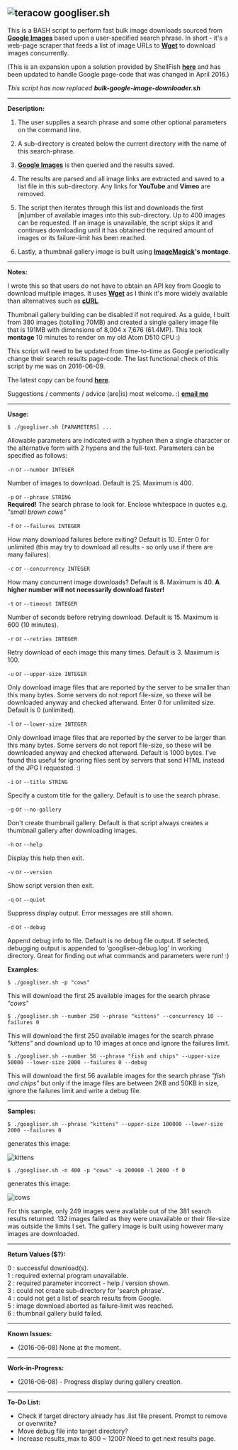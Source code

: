 ![teracow](http://i.imgur.com/IhG8j5Q.png) googliser.sh
---
This is a BASH script to perform fast bulk image downloads sourced from **[Google Images](https://www.google.com/imghp?hl=en)** based upon a user-specified search phrase. In short - it's a web-page scraper that feeds a list of image URLs to **[Wget](https://www.gnu.org/software/wget/)** to download images concurrently. 

(This is an expansion upon a solution provided by ShellFish **[here](https://stackoverflow.com/questions/27909521/download-images-from-google-with-command-line)** and has been updated to handle Google page-code that was changed in April 2016.)

*This script has now replaced* ***bulk-google-image-downloader.sh***

---
**Description:**

1. The user supplies a search phrase and some other optional parameters on the command line. 

2. A sub-directory is created below the current directory with the name of this search-phrase.

3. **[Google Images](https://www.google.com/imghp?hl=en)** is then queried and the results saved.

4. The results are parsed and all image links are extracted and saved to a list file in this sub-directory. Any links for **YouTube** and **Vimeo** are removed.

5. The script then iterates through this list and downloads the first [**n**]umber of available images into this sub-directory. Up to 400 images can be requested. If an image is unavailable, the script skips it and continues downloading until it has obtained the required amount of images or its failure-limit has been reached. 

6. Lastly, a thumbnail gallery image is built using **[ImageMagick](http://www.imagemagick.org)'s montage**.

---
**Notes:**

I wrote this so that users do not have to obtain an API key from Google to download multiple images. It uses **[Wget](https://www.gnu.org/software/wget/)** as I think it's more widely available than alternatives such as **[cURL](https://github.com/curl/curl)**.

Thumbnail gallery building can be disabled if not required. As a guide, I built from 380 images (totalling 70MB) and created a single gallery image file that is 191MB with dimensions of 8,004 x 7,676 (61.4MP). This took **montage** 10 minutes to render on my old Atom D510 CPU :)

This script will need to be updated from time-to-time as Google periodically change their search results page-code. The last functional check of this script by me was on 2016-06-09. 

The latest copy can be found **[here](https://github.com/teracow/googliser)**.  

Suggestions / comments / advice (are|is) most welcome. :) **[email me](mailto:teracow@gmail.com)**

---
**Usage:**

    $ ./googliser.sh [PARAMETERS] ...

Allowable parameters are indicated with a hyphen then a single character or the alternative form with 2 hypens and the full-text. Parameters can be specified as follows:

`-n` or `--number INTEGER`

Number of images to download. Default is 25. Maximum is 400.  

`-p` or `--phrase STRING`  
**Required!** The search phrase to look for. Enclose whitespace in quotes e.g. *"small brown cows"*  

`-f` or `--failures INTEGER`

How many download failures before exiting? Default is 10. Enter 0 for unlimited (this may try to download all results - so only use if there are many failures).

`-c` or `--concurrency INTEGER`

How many concurrent image downloads? Default is 8. Maximum is 40. **A higher number will not necessarily download faster!**

`-t` or `--timeout INTEGER`

Number of seconds before retrying download. Default is 15. Maximum is 600 (10 minutes).

`-r` or `--retries INTEGER`

Retry download of each image this many times. Default is 3. Maximum is 100.

`-u` or `--upper-size INTEGER`

Only download image files that are reported by the server to be smaller than this many bytes. Some servers do not report file-size, so these will be downloaded anyway and checked afterward. Enter 0 for unlimited size. Default is 0 (unlimited).

`-l` or `--lower-size INTEGER`

Only download image files that are reported by the server to be larger than this many bytes. Some servers do not report file-size, so these will be downloaded anyway and checked afterward. Default is 1000 bytes. I've found this useful for ignoring files sent by servers that send HTML instead of the JPG I requested. :)

`-i` or `--title STRING`

Specify a custom title for the gallery. Default is to use the search phrase.

`-g` or `--no-gallery`

Don't create thumbnail gallery. Default is that script always creates a thumbnail gallery after downloading images.

`-h` or `--help`

Display this help then exit.

`-v` or `--version`

Show script version then exit.

`-q` or `--quiet`

Suppress display output. Error messages are still shown.

`-d` or `--debug`

Append debug info to file. Default is no debug file output. If selected, debugging output is appended to 'googliser-debug.log' in working directory. Great for finding out what commands and parameters were run! :)

**Examples:**

`$ ./googliser.sh -p "cows"`

This will download the first 25 available images for the search phrase *"cows"*

`$ ./googliser.sh --number 250 --phrase "kittens" --concurrency 10 --failures 0`

This will download the first 250 available images for the search phrase *"kittens"* and download up to 10 images at once and ignore the failures limit.

`$ ./googliser.sh --number 56 --phrase "fish and chips" --upper-size 50000 --lower-size 2000 --failures 0 --debug`

This will download the first 56 available images for the search phrase *"fish and chips"* but only if the image files are between 2KB and 50KB in size, ignore the failures limit and write a debug file.

---
**Samples:**

`$ ./googliser.sh --phrase "kittens" --upper-size 100000 --lower-size 2000 --failures 0`

generates this image:

![kittens](http://i.imgur.com/vm1eisrh.jpg)


`$ ./googliser.sh -n 400 -p "cows" -u 200000 -l 2000 -f 0`

generates this image:

![cows](http://i.imgur.com/SMV2BInh.jpg)

For this sample, only 249 images were available out of the 381 search results returned. 132 images failed as they were unavailable or their file-size was outside the limits I set. The gallery image is built using however many images are downloaded.

---
**Return Values ($?):**  

0 : successful download(s).  
1 : required external program unavailable.  
2 : required parameter incorrect - help / version shown.  
3 : could not create sub-directory for 'search phrase'.  
4 : could not get a list of search results from Google.  
5 : image download aborted as failure-limit was reached.  
6 : thumbnail gallery build failed.

---
**Known Issues:**

- (2016-06-08) None at the moment.

---
**Work-in-Progress:**

- (2016-06-08) - Progress display during gallery creation.
 
---
**To-Do List:**

- Check if target directory already has .list file present. Prompt to remove or overwrite?
- Move debug file into target directory?
- Increase results_max to 800 ~ 1200? Need to get next results page.
